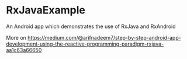 # RxJavaExample
An Android app which demonstrates the use of RxJava and RxAndroid

More on https://medium.com/@arifnadeem7/step-by-step-android-app-development-using-the-reactive-programming-paradigm-rxjava-aa1c63a66650
